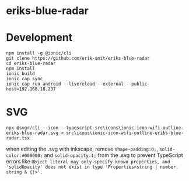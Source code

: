 # eriks-blue-radar

# Development

```
npm install -g @ionic/cli
git clone https://github.com/erik-smit/eriks-blue-radar
cd eriks-blue-radar
npm install
ionic build
ionic cap sync
ionic cap run android --livereload --external --public-host=192.168.18.237
```

# SVG

```
npx @svgr/cli --icon --typescript src\icons\ionic-icon-wifi-outline-eriks-blue-radar.svg > src\icons\ionic-icon-wifi-outline-eriks-blue-radar.tsx
```
when editing the .svg with inkscape, remove `shape-padding:0;`, `solid-color:#000000;` and `solid-opacity:1;` from the .svg to prevent TypeScript errors like `Object literal may only specify known properties, and 'solidOpacity' does not exist in type 'Properties<string | number, string & {}>'.`
